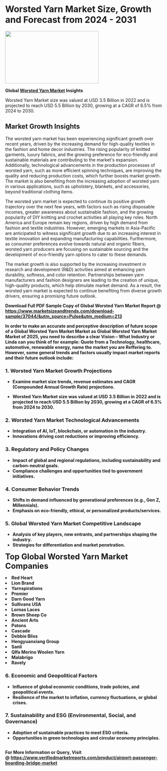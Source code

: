 <H1>Worsted Yarn Market Size, Growth and Forecast from 2024 - 2031</H1><img class="aligncenter size-medium wp-image-584254" src="https://thirdeyenews.in/wp-content/uploads/2024/09/Global-Market-Research-300x168.jpeg" alt="" width="300" height="168" /><p><strong>Global&nbsp;<a href="https://www.marketsizeandtrends.com/download-sample/37044/&amp;utm_source=Pulse&amp;utm_medium=213">Worsted Yarn Market</a> Insights</strong></p><p>Worsted Yarn Market size was valued at USD 3.5 Billion in 2022 and is projected to reach USD 5.5 Billion by 2030, growing at a CAGR of 6.5% from 2024 to 2030.</p><p><h2>Market Growth Insights</h2> <p>The worsted yarn market has been experiencing significant growth over recent years, driven by the increasing demand for high-quality textiles in the fashion and home decor industries. The rising popularity of knitted garments, luxury fabrics, and the growing preference for eco-friendly and sustainable materials are contributing to the market's expansion. Additionally, technological advancements in the production processes of worsted yarn, such as more efficient spinning techniques, are improving the quality and reducing production costs, which further boosts market growth. The market is also benefiting from the increasing adoption of worsted yarn in various applications, such as upholstery, blankets, and accessories, beyond traditional clothing items.</p> <p><strong></strong></p> <p>The worsted yarn market is expected to continue its positive growth trajectory over the next few years, with factors such as rising disposable incomes, greater awareness about sustainable fashion, and the growing popularity of DIY knitting and crochet activities all playing key roles. North America and Europe remain key regions, driven by high demand from fashion and textile industries. However, emerging markets in Asia-Pacific are anticipated to witness significant growth due to an increasing interest in textile innovation and expanding manufacturing capabilities. Furthermore, as consumer preferences evolve towards natural and organic fibers, worsted yarn producers are focusing on sustainable sourcing and the development of eco-friendly yarn options to cater to these demands.</p> <p>The market growth is also supported by the increasing investment in research and development (R&D) activities aimed at enhancing yarn durability, softness, and color retention. Partnerships between yarn manufacturers and fashion designers are leading to the creation of unique, high-quality products, which help stimulate market demand. As a result, the worsted yarn market is expected to continue benefiting from diverse growth drivers, ensuring a promising future outlook.</p> <p><strong></p><p><span class=""><strong>Download Full PDF Sample Copy of Global Worsted Yarn Market Report</strong> @ <a href="https://www.marketsizeandtrends.com/download-sample/37044/&amp;utm_source=Pulse&amp;utm_medium=213" target="_blank">https://www.marketsizeandtrends.com/download-sample/37044/&amp;utm_source=Pulse&amp;utm_medium=213</a></span></p><p>In order to make an accurate and perceptive description of future scope of a Global&nbsp;Worsted Yarn Market Market as Global&nbsp;Worsted Yarn Market Market of 2025, you need to describe a clear Vision &ndash; What Industry or Linda can you think of for example: Quote from a Technology, healthcare, automotive, renewable energy, name the market you are Reffering to. However, some general trends and factors usually impact market reports and their future outlook include:</p><h3>1.&nbsp;<strong>Worsted Yarn Market Growth Projections</strong></h3><ul><li>Examine market size trends, revenue estimates and CAGR (Compounded Annual Growth Rate) projections.</li><li><p>Worsted Yarn Market size was valued at USD 3.5 Billion in 2022 and is projected to reach USD 5.5 Billion by 2030, growing at a CAGR of 6.5% from 2024 to 2030.</p></li></ul><h3>2.&nbsp;<strong>Worsted Yarn Market Technological Advancements</strong></h3><ul><li>Integration of AI, IoT, blockchain, or automation in the industry.</li><li>Innovations driving cost reductions or improving efficiency.</li></ul><h3>3.&nbsp;<strong>Regulatory and Policy Changes</strong></h3><ul><li>Impact of global and regional regulations, including sustainability and carbon-neutral goals.</li><li>Compliance challenges and opportunities tied to government initiatives.</li></ul><h3>4.&nbsp;<strong>Consumer Behavior Trends</strong></h3><ul><li>Shifts in demand influenced by generational preferences (e.g., Gen Z, Millennials).</li><li>Emphasis on eco-friendly, ethical, or personalized products/services.</li></ul><h3>5.&nbsp;<strong>Global Worsted Yarn Market Competitive Landscape</strong></h3><ul><li>Analysis of key players, new entrants, and partnerships shaping the industry.</li><li>Strategies for differentiation and market penetration.</li></ul><p data-pm-slice="1 1 []"><span style="color: inherit; font-family: inherit; font-size: 25px;">Top Global Worsted Yarn Market Companies</span></p><div class="" data-test-id=""><p><li>Red Heart</li><li> Lion Brand</li><li> Yarnspirations</li><li> Premier</li><li> Darn Good Yarn</li><li> Sullivans USA</li><li> Lornas Laces</li><li> Brown Sheep Co</li><li> Ancient Arts</li><li> Patons</li><li> Cascade</li><li> Debbie Bliss</li><li> Hengyuanxiang Group</li><li> Sanli</li><li> QIfa Merino Woolen Yarn</li><li> Malabrigo</li><li> Ravely</li></p></div><h3>6.&nbsp;<strong>Economic and Geopolitical Factors</strong></h3><ul><li>Influence of global economic conditions, trade policies, and geopolitical events.</li><li>Resilience of the market to inflation, currency fluctuations, or global crises.</li></ul><h3>7.&nbsp;<strong>Sustainability and ESG (Environmental, Social, and Governance)</strong></h3><ul><li>Adoption of sustainable practices to meet ESG criteria.</li><li>Opportunities in green technologies and circular economy principles.</li></ul><h2><strong style="font-size: 14px;">For More Information or Query, Visit @&nbsp;</strong><a style="background-color: #ffffff; font-size: 14px;" href="https://www.marketsizeandtrends.com/report/worsted-yarn-market/" target="_blank">https://www.verifiedmarketreports.com/product/airport-passenger-boarding-bridge-market</a></h2>
